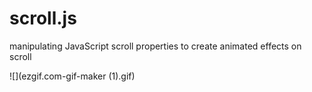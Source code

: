 # scroll.js
manipulating JavaScript scroll properties to create animated effects on scroll

![](ezgif.com-gif-maker (1).gif)
